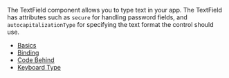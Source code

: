 The TextField component allows you to type text in your app. The TextField has attributes such as `secure` for handling password fields, and `autocapitalizationType` for specifying the text format the control should use.

<snippet id='textfield-require'/>

* [Basics](#basics)
* [Binding](#binding)
* [Code Behind](#code-behind)
* [Keyboard Type](#keyboard-type)
